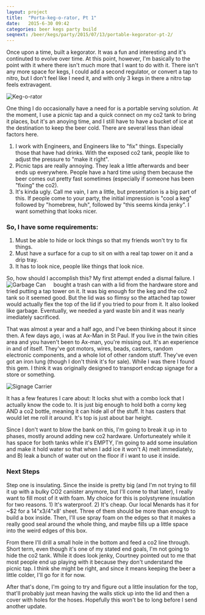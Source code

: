 ```yaml
---
layout: project
title:  "Porta-keg-o-rator, Pt 1"
date:   2015-6-30 09:42
categories: beer kegs party build
seqnext: /beer/kegs/party/2015/07/13/portable-kegorator-pt-2/
---
```

Once upon a time, built a kegorator. It was a fun and interesting and it's continuted to evolve over time. At this point, however, I'm basically to the point with it where there isn't much more that I want to do with it. There isn't any more space for kegs, I could add a second regulator, or convert a tap to nitro, but I don't feel like I need it, and with only 3 kegs in there a nitro tap feels extravagent. 

![Keg-o-rator]({{site.baseurl}}/images/kegorator.jpg) 

One thing I do occasionally have a need for is a portable serving solution. At the moment, I use a picnic tap and a quick connect on my co2 tank to bring it places, but it's an anoying time, and I still have to have a bucket of ice at the destination to keep the beer cold. There are several less than ideal factors here.

1. I work with Engineers, and Engineers like to "fix" things. Especially those that have had drinks. With the exposed co2 tank, people like to adjust the pressure to "make it right". 
2. Picnic taps are really annoying. They leak a little afterwards and beer ends up everywhere. People have a hard time using them because the beer comes out pretty fast sometimes (especially if someone has been "fixing" the co2).
3. It's kinda ugly. Call me vain, I am a little, but presentation is a big part of this. If people come to your party, the initial impression is "cool a keg" followed by "homebrew, huh", followed by "this seems kinda jenky". I want something that looks nicer.

### So, I have some requirements:
1. Must be able to hide or lock things so that my friends won't try to fix things.
2. Must have a surface for a cup to sit on with a real tap tower on it and a drip tray.
3. It has to look nice, people like things that look nice.

So, how should I accomplish this? My first attempt ended a dismal failure. <span style="float:left; margin-right: 20px">![Garbage Can]({{site.baseurl}}/images/garbage-can.jpg)</span> I bought a trash can with a lid from the hardware store and tried putting a tap tower on it. It was big enough for the keg and the co2 tank so it seemed good. But the lid was so flimsy so the attached tap tower would actually flex the top of the lid if you tried to pour from it. It also looked like garbage. Eventually, we needed a yard waste bin and it was nearly imediately sacrificed.


That was almost a year and a half ago, and I've been thinking about it since then. A few days ago, i was at Ax-Man in St Paul. If you live in the twin cities area and you haven't been to Ax-man, you're missing out. It's an experience in and of itself. They've got motors, wires, beads, casters, random electronic components, and a whole lot of other random stuff. They've even got an iron lung (though I don't think it's for sale). While I was there I found this gem. I think it was originally designed to transport endcap signage for a store or something. 

![Signage Carrier]({{site.baseurl}}/images/signage-carrier.jpg)

It has a few features I care about: It locks shut with a combo lock that I actually know the code to. It is just big enough to hold both a corny keg AND a co2 bottle, meaning it can hide all of the stuff. It has casters that would let me roll it around. It's top is just about bar height.

Since I don't want to blow the bank on this, I'm going to break it up in to phases, mostly around adding new co2 hardware. Unfortuneately while it has space for both tanks while it's EMPTY, I'm going to add some insulation and make it hold water so that when I add ice it won't A) melt immediately, and B) leak a bunch of water out on the floor if i want to use it inside.

### Next Steps
Step one is insulating. Since the inside is pretty big (and I'm not trying to fill it up with a bulky CO2 canister anymore, but I'll come to that later), I really want to fill most of it with foam. My choice for this is polystyrene insulation for two reasons. 1) It's waterproof. 2) It's cheap. Our local Menards has it for ~$2 for a 14"x3/4"x8' sheet. Three of them should be more than enough to build a box inside. Then, I'll use spray foam on the edges so that it makes a really good seal around the whole thing, and maybe fills up a little space into the weird edges of this box.

From there I'll drill a small hole in the bottom and feed a co2 line through. Short term, even though it's one of my stated end goals, I'm not going to hide the co2 tank. While it does look jenky, Courtney pointed out to me that most people end up playing with it because they don't understand the picnic tap. I think she might be right, and since it means keeping the beer a little colder, I'll go for it for now.

After that's done, I'm going to try and figure out a little insulation for the top, that'll probably just mean having the walls stick up into the lid and then a cover with holes for the hoses. Hopefully this won't be to long before I send another update.